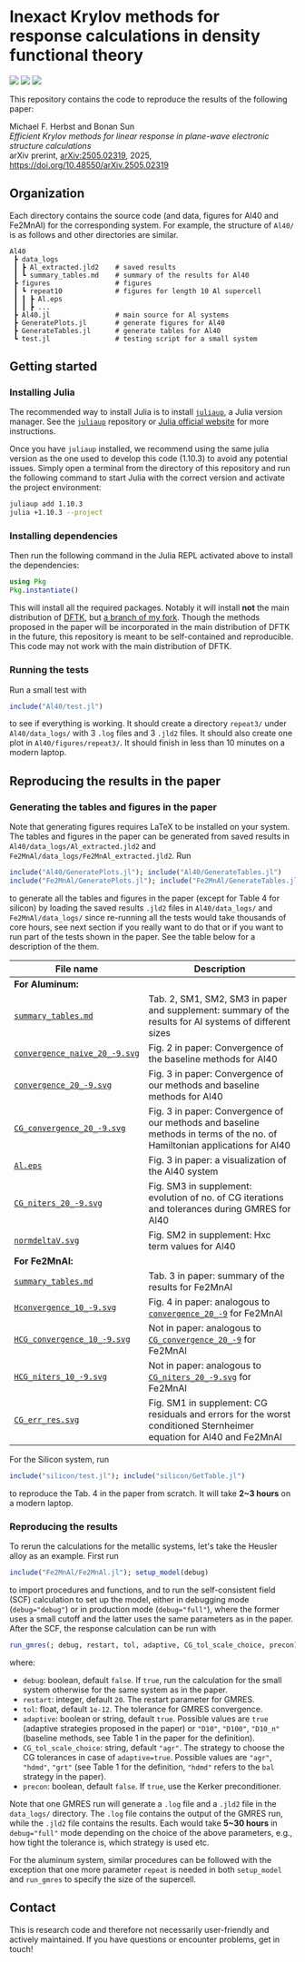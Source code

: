 # Inexact Krylov methods for response calculations in density functional theory

[![][doi-badge]][doi-link]
[![][arxiv-badge]][arxiv-link]
[![][code-badge]][code-link]

[doi-badge]: https://img.shields.io/badge/DOI-10.48550/arXiv.2505.02319-blue
[doi-link]: https://doi.org/10.48550/arXiv.2505.02319

[arxiv-badge]: https://img.shields.io/badge/arxiv-2505.02319-red
[arxiv-link]: https://arxiv.org/abs/2505.02319

[code-badge]: https://img.shields.io/badge/Julia-v1.10.3-blue.svg?logo=julia
[code-link]: https://julialang.org/downloads/

This repository contains the code to reproduce the results of the following paper:

Michael F. Herbst and Bonan Sun  
*Efficient Krylov methods for linear response in plane-wave electronic structure calculations*  
arXiv prerint, [arXiv:2505.02319]([arxiv-link]), 2025, https://doi.org/10.48550/arXiv.2505.02319

## Organization

Each directory contains the source code (and data, figures for Al40 and Fe2MnAl) for the corresponding system. For example, the structure of `Al40/` is as follows and other directories are similar.
```
Al40
 ┣ data_logs
 ┃ ┣ Al_extracted.jld2    # saved results
 ┃ ┗ summary_tables.md    # summary of the results for Al40
 ┣ figures                # figures
 ┃ ┗ repeat10             # figures for length 10 Al supercell
 ┃ ┃ ┣ Al.eps
 ┃ ┃ ┣ ...
 ┣ Al40.jl                # main source for Al systems
 ┣ GeneratePlots.jl       # generate figures for Al40
 ┣ GenerateTables.jl      # generate tables for Al40
 ┗ test.jl                # testing script for a small system
```

## Getting started

### Installing Julia

The recommended way to install Julia is to install [`juliaup`](https://github.com/JuliaLang/juliaup), a Julia version manager. See the [`juliaup`](https://github.com/JuliaLang/juliaup) repository or [Julia official website](https://julialang.org/install/) for more instructions.

Once you have `juliaup` installed, we recommend using the same julia version as the one used to develop this code (1.10.3) to avoid any potential issues. Simply open a terminal from the directory of this repository and run the following command to start Julia with the correct version and activate the project environment:
```bash
juliaup add 1.10.3
julia +1.10.3 --project
```

### Installing dependencies

Then run the following command in the Julia REPL activated above to install the dependencies:
```julia
using Pkg
Pkg.instantiate()
```
This will install all the required packages. Notably it will install **not** the main distribution of [DFTK](https://dftk.org), but [a branch of my fork]([dftk-reproduce-fork]). Though the methods proposed in the paper will be incorporated in the main distribution of DFTK in the future, this repository is meant to be self-contained and reproducible. This code may not work with the main distribution of DFTK.

[dftk-reproduce-fork]: https://github.com/bonans/DFTK.jl/tree/reproduce-paper

### Running the tests
Run a small test with
```julia
include("Al40/test.jl")
```
to see if everything is working. It should create a directory `repeat3/` under `Al40/data_logs/` with 3 `.log` files and 3 `.jld2` files. It should also create one plot in `Al40/figures/repeat3/`. It should finish in less than 10 minutes on a modern laptop. 

## Reproducing the results in the paper

### Generating the tables and figures in the paper
Note that generating figures requires LaTeX to be installed on your system. The tables and figures in the paper can be generated from saved results in `Al40/data_logs/Al_extracted.jld2` and `Fe2MnAl/data_logs/Fe2MnAl_extracted.jld2`. 
Run
```julia
include("Al40/GeneratePlots.jl"); include("Al40/GenerateTables.jl")
include("Fe2MnAl/GeneratePlots.jl"); include("Fe2MnAl/GenerateTables.jl")
```
to generate all the tables and figures in the paper (except for Table 4 for silicon) by loading the saved results `.jld2` files in `Al40/data_logs/` and `Fe2MnAl/data_logs/` since re-running all the tests would take thousands of core hours, see next section if you really want to do that or if you want to run part of the tests shown in the paper. See the table below for a description of the them.

| File name | Description |
|--------|-------------|
| **For Aluminum:** |      |
| [`summary_tables.md`](Al40/data_logs/summary_tables.md) | Tab. 2, SM1, SM2, SM3 in paper and supplement: summary of the results for Al systems of different sizes |
| [`convergence_naive_20_-9.svg`](Al40/figures/repeat10/convergence_naive_20_-9.svg) | Fig. 2 in paper: Convergence of the baseline methods for Al40 |
| [`convergence_20_-9.svg`](Al40/figures/repeat10/convergence_20_-9.svg) | Fig. 3 in paper: Convergence of our methods and baseline methods for Al40 |
| [`CG_convergence_20_-9.svg`](Al40/figures/repeat10/CG_convergence_20_-9.svg) | Fig. 3 in paper: Convergence of our methods and baseline methods in terms of the no. of Hamiltonian applications for Al40 |
| [`Al.eps`](Al40/figures/repeat10/Al.eps) | Fig. 3 in paper: a visualization of the Al40 system |
| [`CG_niters_20_-9.svg`](Al40/figures/repeat10/CG_niters_20_-9.svg) | Fig. SM3 in supplement: evolution of no. of CG iterations and tolerances during GMRES for Al40 |
| [`normdeltaV.svg`](Al40/figures/repeat10/normdeltaV.svg) | Fig. SM2 in supplement:  Hxc term values for Al40 |
|  **For Fe2MnAl:**  |     |
| [`summary_tables.md`](Fe2MnAl/data_logs/summary_tables.md) | Tab. 3 in paper: summary of the results for Fe2MnAl |
| [`Hconvergence_10_-9.svg`](Fe2MnAl/figures/Hconvergence_10_-9.svg) | Fig. 4 in paper: analogous to [`convergence_20_-9`](Al40/figures/repeat10/convergence_20_-9.svg) for Fe2MnAl |
| [`HCG_convergence_10_-9.svg`](Fe2MnAl/figures/HCG_convergence_10_-9.svg) | Not in paper: analogous to [`CG_convergence_20_-9`](Al40/figures/repeat10/CG_convergence_20_-9.svg) for Fe2MnAl |
| [`HCG_niters_10_-9.svg`](Fe2MnAl/figures/HCG_niters_10_-9.svg) | Not in paper: analogous to [`CG_niters_20_-9.svg`](Al40/figures/repeat10/CG_niters_20_-9.svg) for Fe2MnAl |
| [`CG_err_res.svg`](Fe2MnAl/figures/CG_err_res.svg) | Fig. SM1 in supplement: CG residuals and errors for the worst conditioned Sternheimer equation for Al40 and Fe2MnAl |

For the Silicon system, run
```julia
include("silicon/test.jl"); include("silicon/GetTable.jl")
```
to reproduce the Tab. 4 in the paper from scratch. It will take **2~3 hours** on a modern laptop.

### Reproducing the results

To rerun the calculations for the metallic systems, let's take the Heusler alloy as an example. First run 
```julia
include("Fe2MnAl/Fe2MnAl.jl"); setup_model(debug)
``` 
to import procedures and functions, and to run the self-consistent field (SCF) calculation to set up the model, either in debugging mode (`debug="debug"`) or in production mode (`debug="full"`), where the former uses a small cutoff and the latter uses the same parameters as in the paper. After the SCF, the response calculation can be run with
```julia
run_gmres(; debug, restart, tol, adaptive, CG_tol_scale_choice, precon)
```
where:
- `debug`: boolean, default `false`. If `true`, run the calculation for the small system otherwise for the same system as in the paper.
- `restart`: integer, default `20`. The restart parameter for GMRES.
- `tol`: float, default `1e-12`. The tolerance for GMRES convergence.
- `adaptive`: boolean or string, default `true`. Possible values are `true` (adaptive strategies proposed in the paper) or `"D10"`, `"D100"`, `"D10_n"` (baseline methods, see Table 1 in the paper for the definition).
- `CG_tol_scale_choice`: string, default `"agr"`. The strategy to choose the CG tolerances in case of `adaptive=true`. Possible values are `"agr"`, `"hdmd"`, `"grt"` (see Table 1 for the definition, `"hdmd"` refers to the `bal` strategy in the paper).
- `precon`: boolean, default `false`. If `true`, use the Kerker preconditioner.

Note that one GMRES run will generate a `.log` file and a `.jld2` file in the `data_logs/` directory. The `.log` file contains the output of the GMRES run, while the `.jld2` file contains the results. Each would take **5~30 hours** in `debug="full"` mode depending on the choice of the above parameters, e.g., how tight the tolerance is, which strategy is used etc. 

For the aluminum system, similar procedures can be followed with the exception that one more parameter `repeat` is needed in both `setup_model` and `run_gmres` to specify the size of the supercell.

## Contact
This is research code and therefore not necessarily user-friendly and actively maintained. If you have questions or encounter problems, get in touch!


